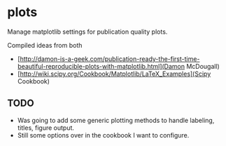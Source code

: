 plots
=====

Manage matplotlib settings for publication quality plots.

Compiled ideas from both
* [http://damon-is-a-geek.com/publication-ready-the-first-time-beautiful-reproducible-plots-with-matplotlib.html](Damon
McDougall)
* [http://wiki.scipy.org/Cookbook/Matplotlib/LaTeX_Examples](Scipy Cookbook)


TODO
----
- Was going to add some generic plotting methods to handle labeling,
  titles, figure output.
- Still some options over in the cookbook I want to configure.
